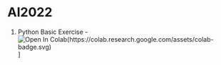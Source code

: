 # AI2022
1. Python Basic Exercise - ![Open In Colab(https://colab.research.google.com/assets/colab-badge.svg)](https://colab.research.google.com/github/vohuynhquangnguyen/AI2022/blob/main/quang-nguyen_vo-huynh_assignment_1.ipynb)]
